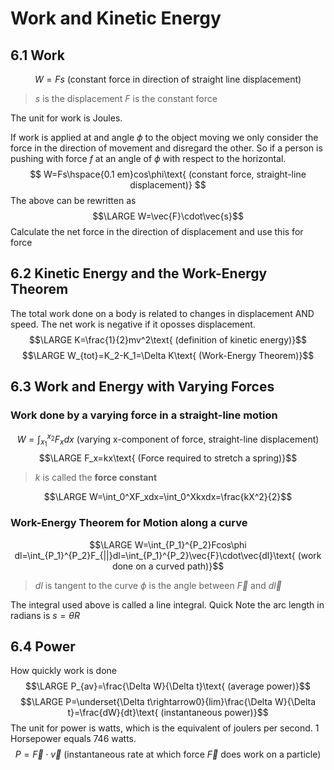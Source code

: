 # Work and Kinetic Energy
## 6.1 Work
$$W=Fs\text{ (constant force in direction of straight line displacement)}$$
> $s$ is the displacement
> $F$ is the constant force

The unit for work is Joules.

If work is applied at and angle $\phi$ to the object moving we only consider the force in the direction of movement and disregard the other. So if a person is pushing with force $f$ at an angle of $\phi$ with respect to the horizontal.
$$
W=Fs\hspace{0.1 em}cos\phi\text{ (constant force, straight-line displacement)}
$$
The above can be rewritten as
$$\LARGE W=\vec{F}\cdot\vec{s}$$
Calculate the net force in the direction of displacement and use this for force

## 6.2 Kinetic Energy and the Work-Energy Theorem
The total work done on a body is related to changes in displacement AND speed. The net work is negative if it oposses displacement. 
$$\LARGE K=\frac{1}{2}mv^2\text{ (definition of kinetic energy)}$$
$$\LARGE W_{tot}=K_2-K_1=\Delta K\text{ (Work-Energy Theorem)}$$
## 6.3 Work and Energy with Varying Forces
### Work done by a varying force in a straight-line motion
$$W=\int_{x_1}^{x_2}F_xdx\text{ (varying x-component of force, straight-line displacement)}$$
$$\LARGE F_x=kx\text{ (Force required to stretch a spring)}$$
> $k$ is called the **force constant** 

$$\LARGE W=\int_0^XF_xdx=\int_0^Xkxdx=\frac{kX^2}{2}$$
### Work-Energy Theorem for Motion along a curve
$$\LARGE W=\int_{P_1}^{P_2}Fcos\phi dl=\int_{P_1}^{P_2}F_{||}dl=\int_{P_1}^{P_2}\vec{F}\cdot\vec{dl}\text{  (work done on a curved path)}$$

>$dl$ is tangent to the curve
>$\phi$ is the angle between $\vec{F}$ and $d\vec{l}$ 

The integral used above is called a line integral. Quick Note the arc length in radians is $s = \theta R$

## 6.4 Power
How quickly work is done
$$\LARGE P_{av}=\frac{\Delta W}{\Delta t}\text{ (average power)}$$
$$\LARGE P=\underset{\Delta t\rightarrow0}{lim}\frac{\Delta W}{\Delta t}=\frac{dW}{dt}\text{ (instantaneous power)}$$
The unit for power is watts, which is the equivalent of joulers per second. 
1 Horsepower equals 746 watts.
$$P=\vec{F}\cdot\vec{v} \text{ (instantaneous rate at which force $\vec{F}$ does work on a particle)}$$


